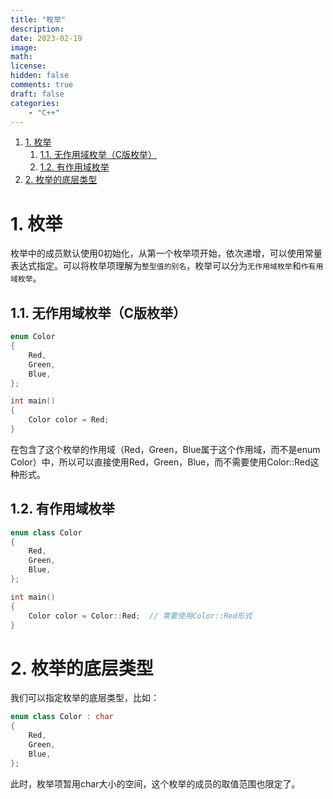 ```yaml
---
title: "枚举"
description: 
date: 2023-02-19
image: 
math: 
license: 
hidden: false
comments: true
draft: false
categories:
    - "C++"
---
```


1. [1. 枚举](#1-枚举)
    1. [1.1. 无作用域枚举（C版枚举）](#11-无作用域枚举c版枚举)
    2. [1.2. 有作用域枚举](#12-有作用域枚举)
2. [2. 枚举的底层类型](#2-枚举的底层类型)



# 1. 枚举
枚举中的成员默认使用0初始化，从第一个枚举项开始，依次递增，可以使用常量表达式指定。可以将枚举项理解为`整型值的别名`，枚举可以分为`无作用域枚举`和`作有用域枚举`。  

## 1.1. 无作用域枚举（C版枚举）
```cpp
enum Color 
{
    Red,
    Green,
    Blue,
};

int main()
{
    Color color = Red;
}
```
在包含了这个枚举的作用域（Red，Green，Blue属于这个作用域，而不是enum Color）中，所以可以直接使用Red，Green，Blue，而不需要使用Color::Red这种形式。  


## 1.2. 有作用域枚举
```cpp
enum class Color 
{
    Red,
    Green,
    Blue,
};

int main()
{
    Color color = Color::Red;  // 需要使用Color::Red形式
}
```

# 2. 枚举的底层类型
我们可以指定枚举的底层类型，比如：  
```cpp
enum class Color : char
{
    Red, 
    Green,
    Blue,
};
```
此时，枚举项暂用char大小的空间，这个枚举的成员的取值范围也限定了。   

